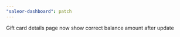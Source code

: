 ```yaml
---
"saleor-dashboard": patch
---
```


Gift card details page now show correct balance amount after update
